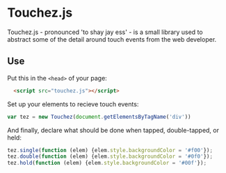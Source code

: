 # Touchez.js
Touchez.js - pronounced 'to shay jay ess' - is a small library used to abstract some of the detail around touch events from the web developer.

## Use
Put this in the `<head>` of your page:
```html
  <script src="touchez.js"></script>
```
Set up your elements to recieve touch events:
```javascript
var tez = new Touchez(document.getElementsByTagName('div'))
```
And finally, declare what should be done when tapped, double-tapped, or held:
```javascript
tez.single(function (elem) {elem.style.backgroundColor = '#f00'});
tez.double(function (elem) {elem.style.backgroundColor = '#0f0'});
tez.hold(function (elem) {elem.style.backgroundColor = '#00f'});
```
